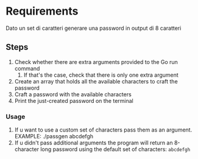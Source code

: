 # Requirements

Dato un set di caratteri generare una password in output di 8 caratteri

## Steps

1. Check whether there are extra arguments provided to the Go run command
    1. If that's the case, check that there is only one extra argument
1. Create an array that holds all the available characters to craft the password
1. Craft a password with the available characters
1. Print the just-created password on the terminal

### Usage

1. If u want to use a custom set of characters pass them as an argument. EXAMPLE: ./passgen abcdefgh
1. If u didn't pass additional arguments the program will return an 8-character long password using the default set of characters: `abcdefgh`
